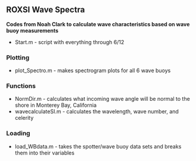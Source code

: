 ## ROXSI Wave Spectra
**Codes from Noah Clark to calculate wave characteristics based on wave buoy measurements**

* Start.m - script with everything through 6/12

### Plotting
* plot_Spectro.m - makes spectrogram plots for all 6 wave buoys

### Functions
* NormDir.m - calculates what incoming wave angle will be normal to the shore in Monterey Bay, California
* wavecalculateSI.m - calculates the wavelength, wave number, and celerity 

### Loading
* load_WBdata.m - takes the spotter/wave buoy data sets and breaks them into their variables

